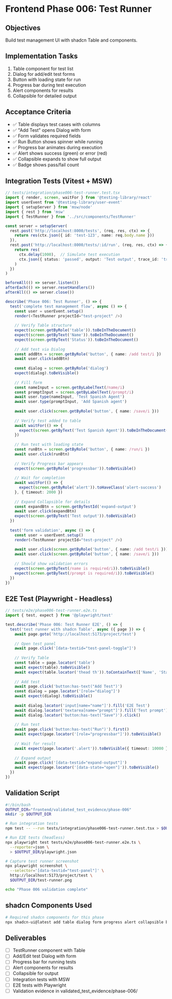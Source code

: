 # Frontend Phase 006: Test Runner

## Objectives
Build test management UI with shadcn Table and components.

## Implementation Tasks
1. Table component for test list
2. Dialog for add/edit test forms
3. Button with loading state for run
4. Progress bar during test execution
5. Alert components for results
6. Collapsible for detailed output

## Acceptance Criteria
- ✅ Table displays test cases with columns
- ✅ "Add Test" opens Dialog with form
- ✅ Form validates required fields
- ✅ Run Button shows spinner while running
- ✅ Progress bar animates during execution
- ✅ Alert shows success (green) or error (red)
- ✅ Collapsible expands to show full output
- ✅ Badge shows pass/fail count

## Integration Tests (Vitest + MSW)
```typescript
// tests/integration/phase006-test-runner.test.tsx
import { render, screen, waitFor } from '@testing-library/react'
import userEvent from '@testing-library/user-event'
import { setupServer } from 'msw/node'
import { rest } from 'msw'
import { TestRunner } from '../src/components/TestRunner'

const server = setupServer(
  rest.post('http://localhost:8000/tests', (req, res, ctx) => {
    return res(ctx.json({ id: 'test-123', name: req.body.name }))
  }),
  rest.post('http://localhost:8000/tests/:id/run', (req, res, ctx) => {
    return res(
      ctx.delay(1000),  // Simulate test execution
      ctx.json({ status: 'passed', output: 'Test output', trace_id: 'trace-456' })
    )
  })
)

beforeAll(() => server.listen())
afterEach(() => server.resetHandlers())
afterAll(() => server.close())

describe('Phase 006: Test Runner', () => {
  test('complete test management flow', async () => {
    const user = userEvent.setup()
    render(<TestRunner projectId="test-project" />)
    
    // Verify Table structure
    expect(screen.getByRole('table')).toBeInTheDocument()
    expect(screen.getByText('Name')).toBeInTheDocument()
    expect(screen.getByText('Status')).toBeInTheDocument()
    
    // Add test via Dialog
    const addBtn = screen.getByRole('button', { name: /add test/i })
    await user.click(addBtn)
    
    const dialog = screen.getByRole('dialog')
    expect(dialog).toBeVisible()
    
    // Fill form
    const nameInput = screen.getByLabelText(/name/i)
    const promptInput = screen.getByLabelText(/prompt/i)
    await user.type(nameInput, 'Test Spanish Agent')
    await user.type(promptInput, 'Add Spanish agent')
    
    await user.click(screen.getByRole('button', { name: /save/i }))
    
    // Verify test added to table
    await waitFor(() => {
      expect(screen.getByText('Test Spanish Agent')).toBeInTheDocument()
    })
    
    // Run test with loading state
    const runBtn = screen.getByRole('button', { name: /run/i })
    await user.click(runBtn)
    
    // Verify Progress bar appears
    expect(screen.getByRole('progressbar')).toBeVisible()
    
    // Wait for completion
    await waitFor(() => {
      expect(screen.getByRole('alert')).toHaveClass('alert-success')
    }, { timeout: 2000 })
    
    // Expand Collapsible for details
    const expandBtn = screen.getByTestId('expand-output')
    await user.click(expandBtn)
    expect(screen.getByText('Test output')).toBeVisible()
  })
  
  test('form validation', async () => {
    const user = userEvent.setup()
    render(<TestRunner projectId="test-project" />)
    
    await user.click(screen.getByRole('button', { name: /add test/i }))
    await user.click(screen.getByRole('button', { name: /save/i }))
    
    // Should show validation errors
    expect(screen.getByText(/name is required/i)).toBeVisible()
    expect(screen.getByText(/prompt is required/i)).toBeVisible()
  })
})
```

## E2E Test (Playwright - Headless)
```typescript
// tests/e2e/phase006-test-runner.e2e.ts
import { test, expect } from '@playwright/test'

test.describe('Phase 006: Test Runner E2E', () => {
  test('test runner with shadcn Table', async ({ page }) => {
    await page.goto('http://localhost:5173/project/test')
    
    // Open test panel
    await page.click('[data-testid="test-panel-toggle"]')
    
    // Verify Table
    const table = page.locator('table')
    await expect(table).toBeVisible()
    await expect(table.locator('thead th')).toContainText(['Name', 'Status', 'Actions'])
    
    // Add test
    await page.click('button:has-text("Add Test")')
    const dialog = page.locator('[role="dialog"]')
    await expect(dialog).toBeVisible()
    
    await dialog.locator('input[name="name"]').fill('E2E Test')
    await dialog.locator('textarea[name="prompt"]').fill('Test prompt')
    await dialog.locator('button:has-text("Save")').click()
    
    // Run test
    await page.click('button:has-text("Run")').first()
    await expect(page.locator('[role="progressbar"]')).toBeVisible()
    
    // Wait for result
    await expect(page.locator('.alert')).toBeVisible({ timeout: 10000 })
    
    // Expand output
    await page.click('[data-testid="expand-output"]')
    await expect(page.locator('[data-state="open"]')).toBeVisible()
  })
})
```

## Validation Script
```bash
#!/bin/bash
OUTPUT_DIR="frontend/validated_test_evidence/phase-006"
mkdir -p $OUTPUT_DIR

# Run integration tests
npm test -- --run tests/integration/phase006-test-runner.test.tsx > $OUTPUT_DIR/vitest.log 2>&1

# Run E2E tests (headless)
npx playwright test tests/e2e/phase006-test-runner.e2e.ts \
  --reporter=json \
  > $OUTPUT_DIR/playwright.json

# Capture test runner screenshot
npx playwright screenshot \
  --selector='[data-testid="test-panel"]' \
  http://localhost:5173/project/test \
  $OUTPUT_DIR/test-runner.png

echo "Phase 006 validation complete"
```

## shadcn Components Used
```bash
# Required shadcn components for this phase
npx shadcn-ui@latest add table dialog form progress alert collapsible badge
```

## Deliverables
- [ ] TestRunner component with Table
- [ ] Add/Edit test Dialog with form
- [ ] Progress bar for running tests
- [ ] Alert components for results
- [ ] Collapsible for output
- [ ] Integration tests with MSW
- [ ] E2E tests with Playwright
- [ ] Validation evidence in validated_test_evidence/phase-006/